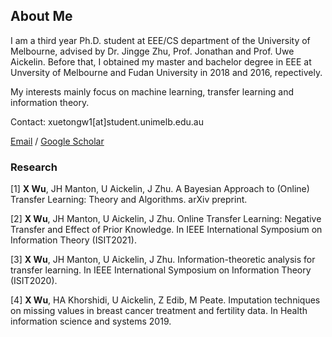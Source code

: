 ## About Me

I am a third year Ph.D. student at EEE/CS department of the University of Melbourne, advised by Dr. Jingge Zhu, Prof. Jonathan and Prof. Uwe Aickelin. Before that, I obtained my master and bachelor degree in EEE at Unversity of Melbourne and Fudan University in 2018 and 2016, repectively. 

My interests mainly focus on machine learning, transfer learning and information theory.

Contact: xuetongw1[at]student.unimelb.edu.au

[Email](mailto:xuetongw1@student.unimelb.edu.au) / [Google Scholar](https://scholar.google.com.au/citations?user=8KT15GYh1JsC&hl=en&authuser=1&oi=ao)

### Research

[1] **X Wu**, JH Manton, U Aickelin, J Zhu. A Bayesian Approach to (Online) Transfer Learning: Theory and Algorithms. arXiv preprint.

[2] **X Wu**, JH Manton, U Aickelin, J Zhu. Online Transfer Learning: Negative Transfer and Effect of Prior Knowledge. In IEEE International Symposium on Information Theory (ISIT2021).

[3] **X Wu**, JH Manton, U Aickelin, J Zhu. Information-theoretic analysis for transfer learning. In IEEE International Symposium on Information Theory (ISIT2020).

[4] **X Wu**, HA Khorshidi, U Aickelin, Z Edib, M Peate. Imputation techniques on missing values in breast cancer treatment and fertility data. In Health information science and systems 2019.
